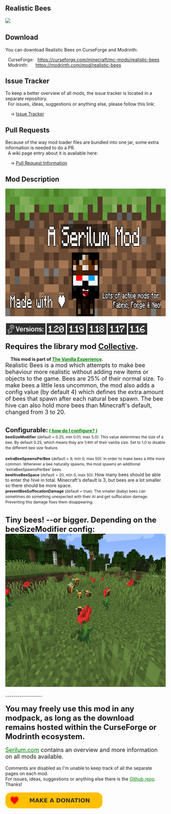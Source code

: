 <h2>Realistic Bees</h2>
<p><a href="https://github.com/Serilum/Realistic-Bees"><img src="https://serilum.com/assets/data/logo/realistic-bees.gif"></a></p><h2>Download</h2>
<p>You can download Realistic Bees on CurseForge and Modrinth:</p><p>&nbsp;&nbsp;CurseForge: &nbsp;&nbsp;<a href="https://curseforge.com/minecraft/mc-mods/realistic-bees">https://curseforge.com/minecraft/mc-mods/realistic-bees</a><br>&nbsp;&nbsp;Modrinth: &nbsp;&nbsp;&nbsp;&nbsp;&nbsp;<a href="https://modrinth.com/mod/realistic-bees">https://modrinth.com/mod/realistic-bees</a></p>
<h2>Issue Tracker</h2>
<p>To keep a better overview of all mods, the issue tracker is located in a separate repository.<br>&nbsp;&nbsp;For issues, ideas, suggestions or anything else, please follow this link:</p>
<p>&nbsp;&nbsp;&nbsp;&nbsp;-> <a href="https://serilum.com/url/issue-tracker">Issue Tracker</a></p>
<h2>Pull Requests</h2>
<p>Because of the way mod loader files are bundled into one jar, some extra information is needed to do a PR.<br>&nbsp;&nbsp;A wiki page entry about it is available here:</p>
<p>&nbsp;&nbsp;&nbsp;&nbsp;-> <a href="https://serilum.com/url/pull-requests">Pull Request Information</a></p>
<h2>Mod Description</h2>
<p><a href="https://serilum.com/" rel="nofollow"><img src="https://github.com/Serilum/.cdn/blob/main/description/header/header.png" alt="" width="838" height="400"></a><br><br><a href="https://legacy.curseforge.com/minecraft/mc-mods/realistic-bees/files"><img src="https://github.com/Serilum/.cdn/raw/main/description/versions/header.png"></a><a href="https://legacy.curseforge.com/minecraft/mc-mods/realistic-bees/files/all?filter-status=1&filter-game-version=1738749986:75125" rel="nofollow"><img src="https://github.com/Serilum/.cdn/raw/main/description/versions/1_20.png"></a><a href="https://legacy.curseforge.com/minecraft/mc-mods/realistic-bees/files/all?filter-status=1&filter-game-version=1738749986:73407" rel="nofollow"><img src="https://github.com/Serilum/.cdn/raw/main/description/versions/1_19.png"></a><a href="https://legacy.curseforge.com/minecraft/mc-mods/realistic-bees/files/all?filter-status=1&filter-game-version=1738749986:73250" rel="nofollow"><img src="https://github.com/Serilum/.cdn/raw/main/description/versions/1_18.png"></a><a href="https://legacy.curseforge.com/minecraft/mc-mods/realistic-bees/files/all?filter-status=1&filter-game-version=1738749986:73242" rel="nofollow"><img src="https://github.com/Serilum/.cdn/raw/main/description/versions/1_17.png"></a><a href="https://legacy.curseforge.com/minecraft/mc-mods/realistic-bees/files/all?filter-status=1&filter-game-version=1738749986:70886" rel="nofollow"><img src="https://github.com/Serilum/.cdn/raw/main/description/versions/1_16.png"></a><br><br><strong><span style="font-size:24px">Requires the library mod&nbsp;<a style="font-size:24px" href="https://www.curseforge.com/minecraft/mc-mods/collective" rel="nofollow">Collective</a>.</span></strong><br><br> <strong>&nbsp; &nbsp; &nbsp;This mod is part of <span style="color:#008000"><a style="color:#008000" href="https://curseforge.com/minecraft/modpacks/the-vanilla-experience" rel="nofollow">The Vanilla Experience</a></span>.</strong><br><span style="font-size:18px">Realistic Bees is a mod which attempts to make bee behaviour more realistic without adding new items or objects to the game. Bees are 25% of their normal size. To make bees a little less uncommon, the mod also adds a config value (by default 4) which defines the extra amount of bees that spawn after each natural bee spawn. The bee hive can also hold more bees than Minecraft's default, changed from 3 to 20.</span><span style="font-size:18px"><br></span><br><br><strong><span style="font-size:20px">Configurable:</span> <span style="color:#008000;font-size:14px"><a style="color:#008000" href="https://serilum.com/url/issue-trackerwiki/how-to-configure-mods" rel="nofollow">(&nbsp;how do I configure?&nbsp;)</a></span><br></strong><span style="font-size:12px"><strong>beeSizeModifier</strong>&nbsp;(default = 0.25, min 0.01, max 5.0): This value determines the size of a bee. By default 0.25, which means they are 1/4th of their vanilla size. Set to 1.0 to disable the different bee size feature.</span><span style="font-size:10px"><span style="font-size:12px"><br><br><strong>extraBeeSpawnsPerBee</strong>&nbsp;(default = 9, min 0, max 50): In order to make bees a little more common. Whenever a bee naturally spawns, the mod spawns an additional 'extraBeeSpawnsPerBee' bees.<br><strong>beeHiveBeeSpace</strong>&nbsp;(default = 20, min 0, max 50):&nbsp;</span></span>How many bees should be able to enter the hive in total. Minecraft's default is 3, but bees are a lot smaller so there should be more space.<span style="font-size:10px"><span style="font-size:12px"><br><strong>preventBeeSuffocationDamage</strong>&nbsp;(default = true): The smaller (baby) bees can sometimes do something unexpected with their AI and get suffocation damage. Preventing this damage fixes them disappearing.</span><br></span><span style="font-size:10px"><br><span style="font-size:12px"><br><span style="font-size:24px"><strong>Tiny bees! --or bigger. Depending on the beeSizeModifier config:</strong></span><br><picture><img src="https://github.com/Serilum/.cdn/raw/main/projects/realistic-bees/a.png" width="854" height="480"></picture><br></span></span><br>------------------<br><br><span style="font-size:24px"><strong>You may freely use this mod in any modpack, as long as the download remains hosted within the CurseForge or Modrinth ecosystem.</strong></span><br><br><span style="font-size:18px"><a style="font-size:18px;color:#008000" href="https://serilum.com/" rel="nofollow">Serilum.com</a> contains an overview and more information on all mods available.</span><br><br><span style="font-size:14px">Comments are disabled as I'm unable to keep track of all the separate pages on each mod.</span><span style="font-size:14px"><br>For issues, ideas, suggestions or anything else there is the&nbsp;<a style="font-size:14px;color:#008000" href="https://serilum.com/url/issue-tracker" rel="nofollow">Github repo</a>. Thanks!</span><span style="font-size:6px"><br><br></span><a href="https://ricksouth.com/donate" rel="nofollow"><img src="https://github.com/Serilum/.cdn/raw/main/description/shields/donation_rounded.svg" alt="" width="306" height="50"></a></p>